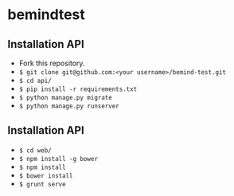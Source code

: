# bemindtest

## Installation API

* Fork this repository.
* `$ git clone git@github.com:<your username>/bemind-test.git`
* `$ cd api/`
* `$ pip install -r requirements.txt`
* `$ python manage.py migrate`
* `$ python manage.py runserver`

## Installation API

* `$ cd web/`
* `$ npm install -g bower`
* `$ npm install`
* `$ bower install`
* `$ grunt serve`
